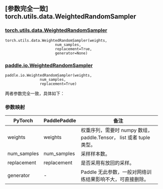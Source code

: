 ## [参数完全一致] torch.utils.data.WeightedRandomSampler

### [torch.utils.data.WeightedRandomSampler](https://pytorch.org/docs/stable/data.html#torch.utils.data.WeightedRandomSampler)

```
torch.utils.data.WeightedRandomSampler(weights,
                       num_samples,
                       replacement=True,
                       generator=None)
```

### [paddle.io.WeightedRandomSampler](https://www.paddlepaddle.org.cn/documentation/docs/zh/develop/api/paddle/io/WeightedRandomSampler_cn.html#paddle.io.WeightedRandomSampler)

```
paddle.io.WeightedRandomSampler(weights,
                num_samples,
                replacement=True)
```

两者参数完全一致，具体如下：

### 参数映射

| PyTorch     | PaddlePaddle | 备注                                                                 |
| ----------- | ------------ | -------------------------------------------------------------------- |
| weights     | weights      | 权重序列，需要时 numpy 数组， paddle.Tensor， list 或者 tuple 类型。 |
| num_samples | num_samples  | 采样样本数。                                                         |
| replacement | replacement  | 是否采用有放回的采样。                                               |
| generator   | -            | Paddle 无此参数，一般对网络训练结果影响不大，可直接删除。            |
